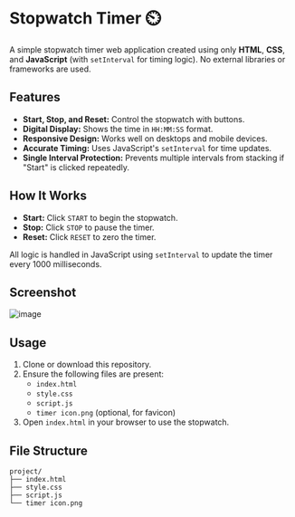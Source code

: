 # Stopwatch Timer ⏲️

A simple stopwatch timer web application created using only **HTML**, **CSS**, and **JavaScript** (with `setInterval` for timing logic). No external libraries or frameworks are used.

## Features

- **Start, Stop, and Reset:** Control the stopwatch with buttons.
- **Digital Display:** Shows the time in `HH:MM:SS` format.
- **Responsive Design:** Works well on desktops and mobile devices.
- **Accurate Timing:** Uses JavaScript's `setInterval` for time updates.
- **Single Interval Protection:** Prevents multiple intervals from stacking if "Start" is clicked repeatedly.

## How It Works

- **Start:** Click `START` to begin the stopwatch.
- **Stop:** Click `STOP` to pause the timer.
- **Reset:** Click `RESET` to zero the timer.

All logic is handled in JavaScript using `setInterval` to update the timer every 1000 milliseconds.

## Screenshot

![image](https://github.com/user-attachments/assets/0f83297e-f02f-4f2a-92c6-188417b3fc19)
 <!-- Replace with your screenshot file if available -->


## Usage

1. Clone or download this repository.
2. Ensure the following files are present:
    - `index.html`
    - `style.css`
    - `script.js`
    - `timer icon.png` (optional, for favicon)
3. Open `index.html` in your browser to use the stopwatch.

## File Structure

```
project/
├── index.html
├── style.css
├── script.js
└── timer icon.png
```
